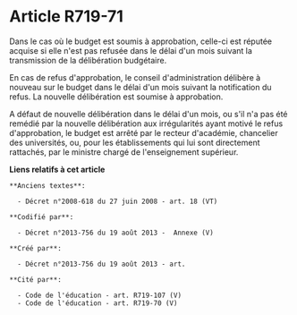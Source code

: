 # Article R719-71

Dans le cas où le budget est soumis à approbation, celle-ci est réputée acquise si elle n'est pas refusée dans le délai d'un
mois suivant la transmission de la délibération budgétaire.

En cas de refus d'approbation, le conseil d'administration délibère à nouveau sur le budget dans le délai d'un mois suivant
la notification du refus. La nouvelle délibération est soumise à approbation.

A défaut de nouvelle délibération dans le délai d'un mois, ou s'il n'a pas été remédié par la nouvelle délibération aux
irrégularités ayant motivé le refus d'approbation, le budget est arrêté par le recteur d'académie, chancelier des
universités, ou, pour les établissements qui lui sont directement rattachés, par le ministre chargé de l'enseignement
supérieur.

**Liens relatifs à cet article**

	**Anciens textes**:

	  - Décret n°2008-618 du 27 juin 2008 - art. 18 (VT)

	**Codifié par**:

	  - Décret n°2013-756 du 19 août 2013 -  Annexe (V)

	**Créé par**:

	  - Décret n°2013-756 du 19 août 2013 - art.

	**Cité par**:

	  - Code de l'éducation - art. R719-107 (V)
	  - Code de l'éducation - art. R719-70 (V)
